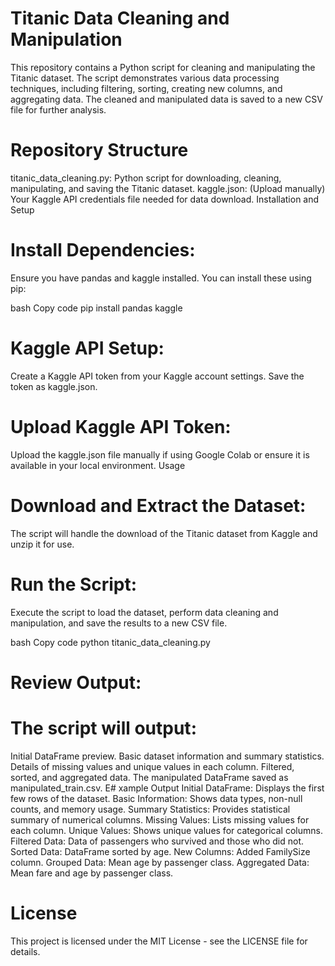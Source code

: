 # Titanic Data Cleaning and Manipulation
This repository contains a Python script for cleaning and manipulating the Titanic dataset. The script demonstrates various data processing techniques, including filtering, sorting, creating new columns, and aggregating data. The cleaned and manipulated data is saved to a new CSV file for further analysis.

# Repository Structure
titanic_data_cleaning.py: Python script for downloading, cleaning, manipulating, and saving the Titanic dataset.
kaggle.json: (Upload manually) Your Kaggle API credentials file needed for data download.
Installation and Setup
# Install Dependencies:
Ensure you have pandas and kaggle installed. You can install these using pip:

bash
Copy code
pip install pandas kaggle
# Kaggle API Setup:

Create a Kaggle API token from your Kaggle account settings.
Save the token as kaggle.json.
# Upload Kaggle API Token:

Upload the kaggle.json file manually if using Google Colab or ensure it is available in your local environment.
Usage
# Download and Extract the Dataset:
The script will handle the download of the Titanic dataset from Kaggle and unzip it for use.

# Run the Script:
Execute the script to load the dataset, perform data cleaning and manipulation, and save the results to a new CSV file.

bash
Copy code
python titanic_data_cleaning.py
# Review Output:
# The script will output:

Initial DataFrame preview.
Basic dataset information and summary statistics.
Details of missing values and unique values in each column.
Filtered, sorted, and aggregated data.
The manipulated DataFrame saved as manipulated_train.csv.
E# xample Output
Initial DataFrame: Displays the first few rows of the dataset.
Basic Information: Shows data types, non-null counts, and memory usage.
Summary Statistics: Provides statistical summary of numerical columns.
Missing Values: Lists missing values for each column.
Unique Values: Shows unique values for categorical columns.
Filtered Data: Data of passengers who survived and those who did not.
Sorted Data: DataFrame sorted by age.
New Columns: Added FamilySize column.
Grouped Data: Mean age by passenger class.
Aggregated Data: Mean fare and age by passenger class.
# License
This project is licensed under the MIT License - see the LICENSE file for details.
